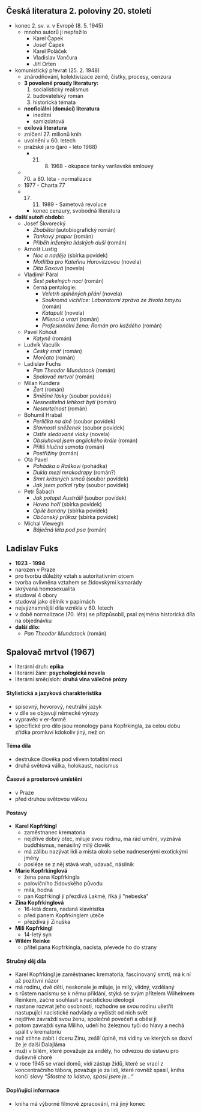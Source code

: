 ## Česká literatura 2. poloviny 20. století
- konec 2. sv. v. v Evropě (8. 5. 1945)
	- mnoho autorů ji nepřežilo
		- Karel Čapek
		- Josef Čapek
		- Karel Poláček
		- Vladislav Vančura
		- Jiří Orten
- komunistický převrat (25. 2. 1948)
	- znárodňování, kolektivizace země, čistky, procesy, cenzura
	- **3 povolené proudy literatury:**
		1. socialistický realismus
		2. budovatelský román
		3. historická témata
	- **neoficiální (domácí) literatura**
		- ineditní
		- samizdatová
	- **exilová literatura**
	- zničení 27. milionů knih
	- uvolnění v 60. letech
	- pražské jaro (jaro - léto 1968)
		- 21. 8. 1968 - okupace tanky varšavské smlouvy
	- 70. a 80. léta - normalizace
	- 1977 - Charta 77
	- 17. 11. 1989 - Sametová revoluce
		- konec cenzury, svobodná literatura
- **další autoři období:**
	- Josef Škvorecký
		- *Zbabělci* (autobiografický román)
		- *Tankový prapor* (román)
		- *Příběh inženýra lidských duší* (román)
	- Arnošt Lustig
		- *Noc a naděje* (sbírka povídek)
		- *Motlitba pro Kateřinu Horovitzovou* (novela)
		- *Dita Saxová* (novela)
	- Vladimír Páral
		- *Šest pekelných nocí* (román)
		- černá pentalogie:
			- *Veletrh splněných přání* (novela)
			- *Soukromá vichřice: Laboratorní zpráva ze života hmyzu* (román)
			- *Katapult* (novela)
			- *Milenci a vrazi* (román)
			- *Profesionální žena: Román pro každého* (román)
	- Pavel Kohout
		- *Katyně* (román)
	- Ludvík Vaculík
		- *Český snář* (román)
		- *Morčata* (román)
	- Ladislav Fuchs
		- *Pan Theodor Mundstock* (román)
		- *Spalovač mrtvol* (román)
	- Milan Kundera
		- *Žert* (román)
		- *Směšné lásky* (soubor povídek)
		- *Nesnesitelná lehkost bytí* (román)
		- *Nesmrtelnost* (román)
	- Bohumil Hrabal
		- *Perlička na dně* (soubor povídek)
		- *Slavnosti sněženek* (soubor povídek)
		- *Ostře sledované vlaky* (novela)
		- *Obsluhoval jsem anglického krále* (román)
		- *Příliš hlučná samota* (román)
		- *Postřižiny* (román)
	- Ota Pavel
		- *Pohádka o Raškovi* (pohádka)
		- *Dukla mezi mrakodrapy* (román?)
		- *Smrt krásných srnců* (soubor povídek)
		- *Jak jsem potkal ryby* (soubor povídek)
	- Petr Šabach
		- *Jak potopit Austrálii* (soubor povídek)
		- *Hovno hoří* (sbírka povídek)
		- *Opilé banány* (sbírka povídek)
		- *Občanský průkaz* (sbírka povídek)
	- Michal Viewegh
		- *Báječná léta pod psa* (román)

## Ladislav Fuks
- **1923 - 1994**
- narozen v Praze
- pro tvorbu důležitý vztah s autoritativním otcem
- tvorba ovlivněna vztahem se židovskými kamarády
- skrývaná homosexualita
- studoval 4 obory
- studoval jako dělník v papírnách
- nejvýznamnější díla vznikla v 60. letech
- v době normalizace (70. léta) se přizpůsobil, psal zejména historická díla na objednávku
- **další dílo:**
	- *Pan Theodor Mundstock* (román)

## Spalovač mrtvol (1967)
- literární druh: **epika**
- literární žánr: **psychologická novela**
- literární směr/sloh: **druhá vlna válečné prózy**

#### Stylistická a jazyková charakteristika
- spisovný, hovorový, neutrální jazyk
- v díle se objevují německé výrazy
- vypravěc v er-formě
- specifické pro dílo jsou monology pana Kopfrkingla, za celou dobu zřídka promluví kdokoliv jiný, než on

#### Téma díla
- destrukce člověka pod vlivem totalitní moci
- druhá světová válka, holokaust, nacismus

#### Časové a prostorové umístění
- v Praze
- před druhou světovou válkou

#### Postavy
- **Karel Kopfrkingl**
	- zaměstnanec krematoria
	- nejdříve dobrý otec, miluje svou rodinu, má rád umění, vyznává buddhismus, nenásilný milý člověk
	- má zálibu nazývat lidi a místa okolo sebe nadnesenými exotickými jmény
	- posléze se z něj stává vrah, udavač, násilník
- **Marie Kopfrkinglová**
	- žena pana Kopfrkingla
	- polovičního židovského původu
	- milá, hodná
	- pan Kopfrkingl jí přezdívá Lakmé, říká jí "nebeská"
- **Zina Kopfrkinglová**
	- 16-letá dcera, nadaná klavíristka
	- před panem Kopfrkinglem uteče
	- přezdívá ji Zinuška
- **Mili Kopfrkingl**
	- 14-letý syn
- **Wilém Reinke**
	- přítel pana Kopfrkingla, nacista, převede ho do strany

#### Stručný děj díla
- Karel Kopfrkingl je zaměstnanec krematoria, fascinovaný smrtí, má k ní až pozitivní názor
- má rodinu, dvě děti, neskonale je miluje, je milý, vlídný, vzdělaný
- s růstem nacismu se k němu přiklání, stýká se svým přítelem Wilhelmem Reinkem, začne souhlasit s nacistickou ideologií
- nastane rozvrat jeho osobnosti, rozhodne se svou rodinu ušetřit nastupující nacistické nadvlády a vyčistit od nich svět 
- nejdříve zavraždí svou ženu, společně povečeří a oběsí ji
- potom zavraždí syna Miliho, udeří ho železnou tyčí do hlavy a nechá spálit v krematoriu
- než stihne zabít i dceru Zinu, zešílí úplně, má vidiny ve kterých se dozví že je další Dalajláma
- muži v bílém, které považuje za anděly, ho odvezou do ústavu pro duševně choré
- v roce 1945 se vrací domů, vidí zástup židů, které se vrací z koncentračního tábora, považuje je za lidi, které rovněž spasil, kniha končí slovy *“Šťastné to lidstvo, spasil jsem je…“*

#### Doplňující informace
- kniha má výborné filmové zpracování, má jiný konec